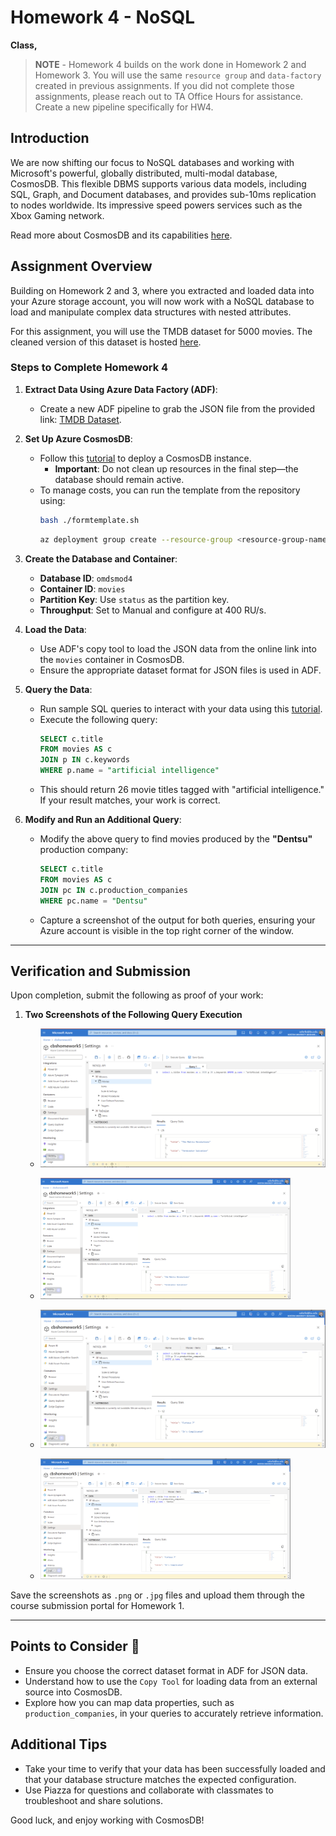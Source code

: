 # Homework 4 - NoSQL

**Class,**

> **NOTE** - Homework 4 builds on the work done in Homework 2 and Homework 3. You will use the same `resource group` and `data-factory` created in previous assignments. If you did not complete those assignments, please reach out to TA Office Hours for assistance. Create a new pipeline specifically for HW4.

## Introduction
We are now shifting our focus to NoSQL databases and working with Microsoft's powerful, globally distributed, multi-modal database, CosmosDB. This flexible DBMS supports various data models, including SQL, Graph, and Document databases, and provides sub-10ms replication to nodes worldwide. Its impressive speed powers services such as the Xbox Gaming network.

Read more about CosmosDB and its capabilities [here](https://learn.microsoft.com/en-us/azure/cosmos-db/introduction).

## Assignment Overview
Building on Homework 2 and 3, where you extracted and loaded data into your Azure storage account, you will now work with a NoSQL database to load and manipulate complex data structures with nested attributes.

For this assignment, you will use the TMDB dataset for 5000 movies. The cleaned version of this dataset is hosted [here](https://data.koley.in/tmdb_5000_movies.json).

### Steps to Complete Homework 4

1. **Extract Data Using Azure Data Factory (ADF)**:
   - Create a new ADF pipeline to grab the JSON file from the provided link: [TMDB Dataset](https://data.koley.in/tmdb_5000_movies.json).

2. **Set Up Azure CosmosDB**:
   - Follow this [tutorial](https://learn.microsoft.com/en-us/azure/cosmos-db/nosql/quickstart-portal) to deploy a CosmosDB instance.
     - **Important**: Do not clean up resources in the final step—the database should remain active.
   - To manage costs, you can run the template from the repository using:
     ```sh
     bash ./formtemplate.sh
     ```
     ```sh
     az deployment group create --resource-group <resource-group-name> --template-file <path-to-template.json> --parameters @<path-to-parameters.json>
     ```

3. **Create the Database and Container**:
   - **Database ID**: `omdsmod4`
   - **Container ID**: `movies`
   - **Partition Key**: Use `status` as the partition key.
   - **Throughput**: Set to Manual and configure at 400 RU/s.

4. **Load the Data**:
   - Use ADF's copy tool to load the JSON data from the online link into the `movies` container in CosmosDB.
   - Ensure the appropriate dataset format for JSON files is used in ADF.

5. **Query the Data**:
   - Run sample SQL queries to interact with your data using this [tutorial](https://learn.microsoft.com/en-us/azure/cosmos-db/nosql/tutorial-query).
   - Execute the following query:
     ```sql
     SELECT c.title 
     FROM movies AS c 
     JOIN p IN c.keywords 
     WHERE p.name = "artificial intelligence"
     ```
   - This should return 26 movie titles tagged with "artificial intelligence." If your result matches, your work is correct.

6. **Modify and Run an Additional Query**:
   - Modify the above query to find movies produced by the **"Dentsu"** production company:
     ```sql
     SELECT c.title 
     FROM movies AS c 
     JOIN pc IN c.production_companies 
     WHERE pc.name = "Dentsu"
     ```
   - Capture a screenshot of the output for both queries, ensuring your Azure account is visible in the top right corner of the window.

---

## Verification and Submission

Upon completion, submit the following as proof of your work:

1. **Two Screenshots of the Following Query Execution** 
   - ![Screenshot1](../../images/hw4/hw4-screenshot1.png)
   - <img src="../../images/hw4/hw4-screenshot1.png" alt="Screenshot" width="400">

   - ![Screenshot2](../../images/hw4/hw4-screenshot2.png)
   - <img src="../../images/hw4/hw4-screenshot2.png" alt="Screenshot" width="400">

Save the screenshots as `.png` or `.jpg` files and upload them through the course submission portal for Homework 1.

---

## Points to Consider 🤔
- Ensure you choose the correct dataset format in ADF for JSON data.
- Understand how to use the `Copy Tool` for loading data from an external source into CosmosDB.
- Explore how you can map data properties, such as `production_companies`, in your queries to accurately retrieve information.

## Additional Tips
- Take your time to verify that your data has been successfully loaded and that your database structure matches the expected configuration.
- Use Piazza for questions and collaborate with classmates to troubleshoot and share solutions.

Good luck, and enjoy working with CosmosDB!
